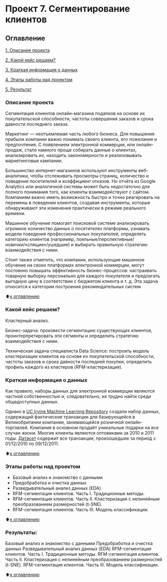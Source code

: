 # Проект 7. Сегментирование клиентов
## Оглавление  
[1. Описание проекта](https://github.com/Grichick/sf_data_science/tree/main/project_7#описание-проекта)

[2. Какой кейс решаем?](https://github.com/Grichick/sf_data_science/tree/main/project_7#какой-кейс-решаем) 

[3. Краткая информация о данных](https://github.com/Grichick/sf_data_science/tree/main/project_7#краткая-информация-о-данных)

[4. Этапы работы над проектом](https://github.com/Grichick/sf_data_science/tree/main/project_7#этапы-работы-над-проектом)

[5. Результат](https://github.com/Grichick/sf_data_science/tree/main/project_7#результаты)
    

### Описание проекта    
Сегментация клиентов онлайн-магазина подапков на основе их покупательской способности, частоты совершения заказов и срока давности последнего заказа.

Маркетинг — неотъемлемая часть любого бизнеса. Для повышения прибыли компании важно понимать своего клиента, его пожелания и предпочтения. С появлением электронной коммерции, или онлайн-продаж, стало намного проще собирать данные о клиентах, анализировать их, находить закономерности и реализовывать маркетинговые кампании.

Большинство интернет-магазинов используют инструменты веб-аналитики, чтобы отслеживать просмотры страниц, количество и поведение посетителей и коэффициент отказов. Но отчёта из Google Analytics или аналогичной системы может быть недостаточно для полного понимания того, как клиенты взаимодействуют с сайтом. Компаниям важно иметь возможность быстро и точно реагировать на перемены в поведении клиентов, создавая инструменты, которые обнаруживают эти изменения практически в режиме реального времени.

Машинное обучение помогает поисковой системе анализировать огромное количество данных о посетителях платформы, узнавать модели поведения профессиональных покупателей, определять категорию клиентов (например, лояльные/перспективные/новички/«спящие»/ушедшие) и выбирать правильную стратегию взаимодействия с ними.

Стоит также отметить, что компании, использующие машинное обучение на своих платформах электронной коммерции, могут постоянно повышать эффективность бизнес-процессов: настраивать товарную выборку персонально для каждого покупателя и предлагать выгодную цену в соответствии с бюджетом клиента и т. д. Эта задача относится к категории построения рекомендательных систем

:arrow_up:[к оглавлению](https://github.com/Grichick/sf_data_science/tree/main/project_6#%D0%BE%D0%B3%D0%BB%D0%B0%D0%B2%D0%BB%D0%B5%D0%BD%D0%B8%D0%B5)

### Какой кейс решаем?    
Кластерный анализ.

Бизнес-задача: произвести сегментацию существующих клиентов, проинтерпретировать эти сегменты и определить стратегию взаимодействия с ними.

Техническая задача специалиста Data Science: построить модель кластеризации клиентов на основе их покупательской способности, частоты заказов и срока давности последней покупки, определить профиль каждого из кластеров (RFM-кластеризация).

### Краткая информация о данных
Как правило, наборы данных для электронной коммерции являются частной собственностью и, следовательно, их трудно найти среди общедоступных данных.

Однако в [UC Irvine Machine Learning Repository](http://archive.ics.uci.edu/ml/index.php) создали набор данных, содержащий фактические транзакции для базирующейся в Великобритании компании, занимающейся розничной онлайн-торговлей. Компания в основном продаёт уникальные подарки на все случаи жизни. Многие клиенты являются оптовиками.за 2010 и 2011 годы. [Датасет](https://drive.google.com/file/d/1Axlknf1Rd6T6UFRzWWZA_gBbfN2g9r3v/view?usp=sharing) содержит все транзакции, произошедшие за период с 01/12/2010 по 09/12/2011.
  
:arrow_up:[к оглавлению](https://github.com/Grichick/sf_data_science/tree/main/project_6#%D0%BE%D0%B3%D0%BB%D0%B0%D0%B2%D0%BB%D0%B5%D0%BD%D0%B8%D0%B5)


### Этапы работы над проектом  
- Базовый анализ и знакомство с данными
- Предобработка и очистка данных
- Разведывательный анализ данных (EDA)
- RFM-сегментация клиентов. Часть I. Традиционные методы.
- RFM-сегментация клиентов. Часть II. Кластеризация с нелинейным преобразованием размерностей (t-SNE).
- RFM-сегментация клиентов. Часть III. Модель классификации.


:arrow_up:[к оглавлению](https://github.com/Grichick/sf_data_science/tree/main/project_6#%D0%BE%D0%B3%D0%BB%D0%B0%D0%B2%D0%BB%D0%B5%D0%BD%D0%B8%D0%B5)


### Результаты:  
Базовый анализ и знакомство с данными
Предобработка и очистка данных
Разведывательный анализ данных (EDA)
RFM-сегментация клиентов. Часть I. Традиционные методы.
RFM-сегментация клиентов. Часть II. Кластеризация с нелинейным преобразованием размерностей (t-SNE).
RFM-сегментация клиентов. Часть III. Модель классификации.

:arrow_up:[к оглавлению](https://github.com/Grichick/sf_data_science/tree/main/project_6#%D0%BE%D0%B3%D0%BB%D0%B0%D0%B2%D0%BB%D0%B5%D0%BD%D0%B8%D0%B5)

